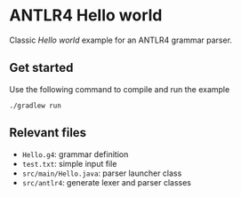 ANTLR4 Hello world
==================

Classic *Hello world* example for an ANTLR4 grammar parser. 

Get started 
------------

Use the following command to compile and run the example

```
./gradlew run
```

Relevant files
--------------

* `Hello.g4`: grammar definition
* `test.txt`: simple input file
* `src/main/Hello.java`: parser launcher class
* `src/antlr4`: generate lexer and parser classes


